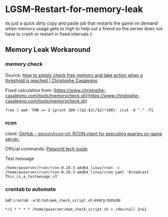 # LGSM-Restart-for-memory-leak
its just a quick dirty copy and paste job that restarts the game on demand when memory usage gets to high
to help out a firend so the server does not have to crash or restart in fixed intervals (:

## Memory Leak Workaround
### memory check
Source: [How to simply check free memory and take action when a threshold is reached | Christophe Casalegno](https://www.christophe-casalegno.com/how-to-simply-check-free-memory-and-take-action-when-a-threshold-is-reached)

Fixed calculation from: [https://www.christophe-casalegno.com/tools/memorycheck.sh](https://www.christophe-casalegno.com/tools/memorycheck.sh)  

```
free | awk 'FNR == 2 {print 100-(($2-$3)/$2)*100}' |cut -d "." -f1
```

### rcon
client: [GitHub - gorcon/rcon-cli: RCON client for executing queries on game server.](https://github.com/gorcon/rcon-cli)

Official commands: [Palworld tech guide](https://tech.palworldgame.com/server-commands)

Test message
```
/home/pwserver/rcon/rcon-0.10.3-amd64_linux/rcon -c /home/pwserver/rcon/rcon-0.10.3-amd64_linux/rcon.yaml 'Broadcast This_is_a_testmesage_<3'
```

### crontab to automate
set `crontab -e` to run `mem_check_script.sh` every minute
```
*/1 * * * * /home/pwserver/mem_check_script.sh > /dev/null 2>&1
```
